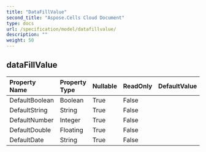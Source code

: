 ```yaml
---
title: "DataFillValue"
second_title: "Aspose.Cells Cloud Document"
type: docs
url: /specification/model/datafillvalue/
description: ""
weight: 50
---
```


## **dataFillValue**

 

| Property Name | Property Type | Nullable |  ReadOnly | DefaultValue | Description | 
| :- | :- | :- |:- |  :- | :- |
| DefaultBoolean | Boolean | True |  False |  |  |  
| DefaultString | String | True |  False |  |  |  
| DefaultNumber | Integer | True |  False |  |  |  
| DefaultDouble | Floating | True |  False |  |  |  
| DefaultDate | String | True |  False |  |  |  

